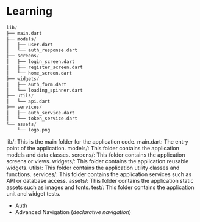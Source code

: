 # Learning
```dart
lib/
├── main.dart
├── models/
│   ├── user.dart
│   └── auth_response.dart
├── screens/
│   ├── login_screen.dart
│   ├── register_screen.dart
│   └── home_screen.dart
├── widgets/
│   ├── auth_form.dart
│   └── loading_spinner.dart
├── utils/
│   └── api.dart
├── services/
│   ├── auth_service.dart
│   └── token_service.dart
└── assets/
    └── logo.png
```

lib/: This is the main folder for the application code.
main.dart: The entry point of the application.
models/: This folder contains the application models and data classes.
screens/: This folder contains the application screens or views.
widgets/: This folder contains the application reusable widgets.
utils/: This folder contains the application utility classes and functions.
services/: This folder contains the application services such as API or database access.
assets/: This folder contains the application static assets such as images and fonts.
test/: This folder contains the application unit and widget tests.

- Auth
- Advanced Navigation (_declarative navigation_)
